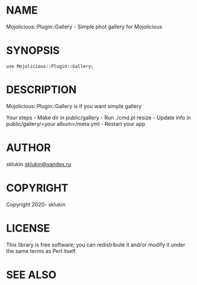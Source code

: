 # NAME

Mojolicious::Plugin::Gallery - Simple phot gallery for Mojolicious

# SYNOPSIS

    use Mojolicious::Plugin::Gallery;

# DESCRIPTION

Mojolicious::Plugin::Gallery is if you want simple gallery

Your steps
\- Make dir in public/gallery
\- Run ./cmd.pl resize
\- Update info in public/gallery/&lt;your album>/meta.yml
\- Restart your app

# AUTHOR

sklukin <sklukin@yandex.ru>

# COPYRIGHT

Copyright 2020- sklukin

# LICENSE

This library is free software; you can redistribute it and/or modify
it under the same terms as Perl itself.

# SEE ALSO
